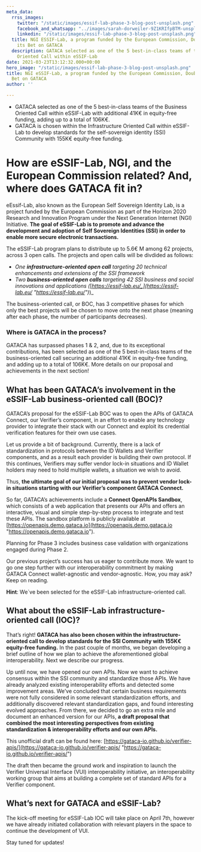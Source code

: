 ```yaml
---
meta_data:
  rrss_images:
    twitter: "/static/images/essif-lab-phase-3-blog-post-unsplash.png"
    facebook_and_whatsapp: "../images/sarah-dorweiler-9Z1KRIfpBTM-unsplash.jpg"
    linkedin: "/static/images/essif-lab-phase-3-blog-post-unsplash.png"
  title: NGI ESSIF-Lab, a program funded by the European Commission, Doubles Down
    its Bet on GATACA
  description: GATACA selected as one of the 5 best-in-class teams of the Business
    Oriented Call within eSSIF-Lab
date: 2021-03-23T13:12:32.000+00:00
hero_image: "/static/images/essif-lab-phase-3-blog-post-unsplash.png"
title: NGI eSSIF-Lab, a program funded by the European Commission, Doubles Down its
  Bet on GATACA
author: ''

---
```

* GATACA selected as one of the 5 best-in-class teams of the Business Oriented Call within eSSIF-Lab with additional 41K€ in equity-free funding, adding up to a total of 106K€.
* GATACA is chosen within the Infrastructure Oriented Call within eSSIF-Lab to develop standards for the self-sovereign identity (SSI) Community with 155K€ equity-free funding.

# How are eSSIF-Lab, NGI, and the European Commission related? And, where does GATACA fit in?

eEssif-Lab, also known as the European Self Sovereign Identity Lab, is a project funded by the European Commission as part of the Horizon 2020 Research and Innovation Program under the Next Generation Internet (NGI) Initiative. **The goal of eSSIF-Lab is to promote and advance the development and adoption of Self Sovereign Identities (SSI) in order to enable more secure electronic transactions.**

The eSSIF-Lab program plans to distribute up to 5.6€ M among 62 projects, across 3 open calls. The projects and open calls will be divdided as follows:

* _One **infrastructure-oriented open call** targeting 20 technical enhancements and extensions of the SSI framework_
* _Two **business-oriented open calls** targeting 42 SSI business and social innovations and applications (_[_https://essif-lab.eu/_](https://essif-lab.eu/ "https://essif-lab.eu/")_)_

The business-oriented call, or BOC, has 3 competitive phases for which only the best projects will be chosen to move onto the next phase (meaning after each phase, the number of participants decreases).

### Where is GATACA in the process?

GATACA has surpassed phases 1 & 2, and, due to its exceptional contributions, has been selected as one of the 5 best-in-class teams of the business-oriented call securing an additional 41K€ in equity-free funding, and adding up to a total of 106K€. More details on our proposal and achievements in the next section!

## What has been GATACA’s involvement in the eSSIF-Lab business-oriented call (BOC)?

GATACA’s proposal for the eSSIF-Lab BOC was to open the APIs of GATACA Connect, our Verifier’s component, in an effort to enable any technology provider to integrate their stack with our Connect and exploit its credential verification features for their own use cases.

Let us provide a bit of background. Currently, there is a lack of standardization in protocols between the ID Wallets and Verifier components, and as a result each provider is building their own protocol. If this continues, Verifiers may suffer vendor lock-in situations and ID Wallet holders may need to hold multiple wallets, a situation we wish to avoid.

Thus, **the ultimate goal of our initial proposal was to prevent vendor lock-in situations starting with our Verifier’s component GATACA Connect.**

So far, GATACA’s achievements include a **Connect OpenAPIs Sandbox**, which consists of a web application that presents our APIs and offers an interactive, visual and simple step-by-step process to integrate and test these APIs. The sandbox platform is publicly available at [https://openapis.demo.gataca.io](https://openapis.demo.gataca.io "https://openapis.demo.gataca.io").

Planning for Phase 3 includes business case validation with organizations engaged during Phase 2.

Our previous project’s success has us eager to contribute more. We want to go one step further with our interoperability commitment by making GATACA Connect wallet-agnostic and vendor-agnostic. How, you may ask? Keep on reading.

**Hint**: We´ve been selected for the eSSIF-Lab infrastructure-oriented call.

## What about the eSSIF-Lab infrastructure-oriented call (IOC)?

That’s right! **GATACA has also been chosen within the infrastructure-oriented call to develop standards for the SSI Community with 155K€ equity-free funding.** In the past couple of months, we began developing a brief outline of how we plan to achieve the aforementioned global interoperability. Next we describe our progress.

Up until now, we have opened our own APIs. Now we want to achieve consensus within the SSI community and standardize those APIs. We have already analyzed existing interoperability efforts and detected some improvement areas. We’ve concluded that certain business requirements were not fully considered in some relevant standardization efforts, and additionally discovered relevant standardization gaps, and found interesting evolved approaches. From there, we decided to go an extra mile and document an enhanced version for our APIs, **a draft proposal that combined the most interesting perspectives from existing standardization & interoperability efforts and our own APIs.**

This unofficial draft can be found here: [https://gataca-io.github.io/verifier-apis/](https://gataca-io.github.io/verifier-apis/ "https://gataca-io.github.io/verifier-apis/")

The draft then became the ground work and inspiration to launch the Verifier Universal Interface (VUI) interoperability initiative, an interoperability working group that aims at building a complete set of standard APIs for a Verifier component.

## What’s next for GATACA and eSSIF-Lab?

The kick-off meeting for eSSIF-Lab IOC will take place on April 7th, however we have already initiated collaboration with relevant players in the space to continue the development of VUI.   
  
Stay tuned for updates!